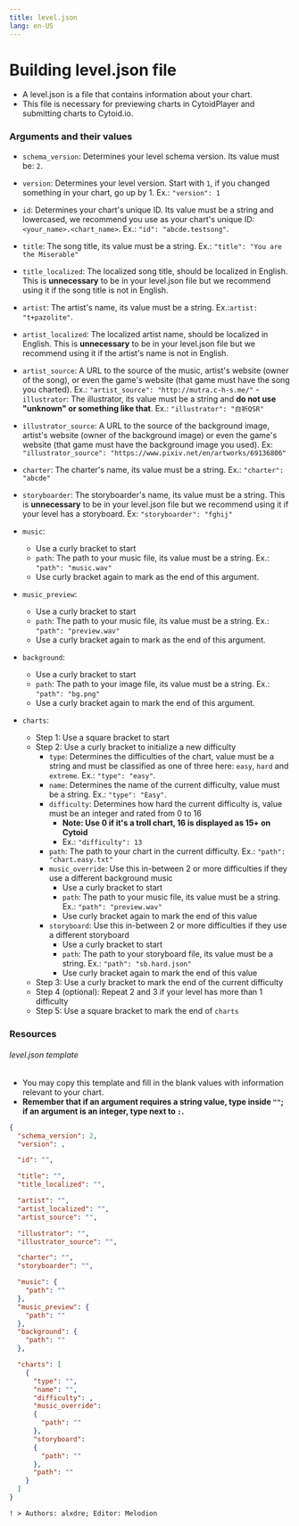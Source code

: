 ```yaml
---
title: level.json
lang: en-US
---
```

# Building level.json file

- A level.json is a file that contains information about your chart.
- This file is necessary for previewing charts in CytoidPlayer and submitting charts to Cytoid.io.

### Arguments and their values

- `schema_version`: Determines your level schema version. Its value must be: `2`.
- `version`: Determines your level version. Start with `1`, if you changed something in your chart, go up by 1. Ex.: `"version": 1`
- `id`: Determines your chart's unique ID. Its value must be a string and lowercased, we recommend you use as your chart's unique ID: `<your_name>.<chart_name>`. Ex.: `"id": "abcde.testsong"`.
- `title`: The song title, its value must be a string. Ex.: `"title": "You are the Miserable"`
- `title_localized`: The localized song title, should be localized in English. This is **unnecessary** to be in your level.json file but we recommend using it if the song title is not in English.
- `artist`: The artist's name, its value must be a string. Ex.:`artist: "t+pazolite"`.
- `artist_localized`: The localized artist name, should be localized in English. This is **unnecessary** to be in your level.json file but we recommend using it if the artist's name is not in English.
- `artist_source`: A URL to the source of the music, artist's website (owner of the song), or even the game's website (that game must have the song you charted). Ex.: `"artist_source": "http://mutra.c-h-s.me/"`
-`illustrator`: The illustrator, its value must be a string and **do not use "unknown" or something like that**. Ex.: `"illustrator": "白祈QSR"`
- `illustrator_source`: A URL to the source of the background image, artist's website (owner of the background image) or even the game's website (that game must have the background image you used). Ex: `"illustrator_source": "https://www.pixiv.net/en/artworks/69136806"`

- `charter`: The charter's name, its value must be a string. Ex.: `"charter": "abcde"`
- `storyboarder`: The storyboarder's name, its value must be a string. This is **unnecessary** to be in your level.json file but we recommend using it if your level has a storyboard. Ex: `"storyboarder": "fghij"`

- `music`:
  - Use a curly bracket to start
  - `path`: The path to your music file, its value must be a string. Ex.: `"path": "music.wav"`
  - Use curly bracket again to mark as the end of this argument.
- `music_preview`:
  - Use a curly bracket to start
  - `path`: The path to your music file, its value must be a string. Ex.: `"path": "preview.wav"`
  - Use a curly bracket again to mark as the end of this argument.
- `background`:
  - Use a curly bracket to start
  - `path`: The path to your image file, its value must be a string. Ex.: `"path": "bg.png"`
  - Use a curly bracket again to mark the end of this argument.
- `charts`:
  - Step 1: Use a square bracket to start
  - Step 2: Use a curly bracket to initialize a new difficulty
    - `type`: Determines the difficulties of the chart, value must be a string and must be classified as one of three here: `easy`, `hard` and `extreme`. Ex.: `"type": "easy"`.
    - `name`: Determines the name of the current difficulty, value must be a string. Ex.: `"type": "Easy"`.
    - `difficulty`: Determines how hard the current difficulty is, value must be an integer and rated from 0 to 16
      - **Note: Use 0 if it's a troll chart, 16 is displayed as 15+ on Cytoid**
      - Ex.: `"difficulty": 13`
    - `path`: The path to your chart in the current difficulty. Ex.: `"path": "chart.easy.txt"`
    - `music_override`: Use this in-between 2 or more difficulties if they use a different background music
      - Use a curly bracket to start
      - `path`: The path to your music file, its value must be a string. Ex.: `"path": "preview.wav"`
      - Use curly bracket again to mark the end of this value
    - `storyboard`: Use this in-between 2 or more difficulties if they use a different storyboard
      - Use a curly bracket to start
      - `path`: The path to your storyboard file, its value must be a string. Ex.: `"path": "sb.hard.json"`
      - Use curly bracket again to mark the end of this value
  - Step 3: Use a curly bracket to mark the end of the current difficulty
  - Step 4 (optional): Repeat 2 and 3 if your level has more than 1 difficulty
  - Step 5: Use a square bracket to mark the end of `charts`



### Resources

###### level.json template
- You may copy this template and fill in the blank values with information relevant to your chart.
- **Remember that if an argument requires a string value, type inside `""`; if an argument is an integer, type next to `:`.**


```json
{
  "schema_version": 2,
  "version": ,

  "id": "",

  "title": "",
  "title_localized": "",

  "artist": "",
  "artist_localized": "",
  "artist_source": "",

  "illustrator": "",
  "illustrator_source": "",

  "charter": "",
  "storyboarder": "",

  "music": {
    "path": ""
  },
  "music_preview": {
    "path": ""
  },
  "background": {
    "path": ""
  },

  "charts": [
    {
      "type": "",
      "name": "",
      "difficulty": ,
      "music_override":
      {
        "path": ""
      },
      "storyboard":
      {
        "path": ""
      },
      "path": ""
    }
  ]
}
```

`! > Authors: alxdre; Editor: Melodion`
